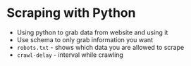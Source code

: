 # Scraping with Python

- Using python to grab data from website and using it
- Use schema to only grab information you want
- `robots.txt` - shows which data you are allowed to scrape
- `crawl-delay` - interval while crawling
